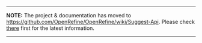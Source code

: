 
---

**NOTE:** The project & documentation has moved to https://github.com/OpenRefine/OpenRefine/wiki/Suggest-Api. Please check [there](https://github.com/OpenRefine/OpenRefine/wiki/Suggest-Api) first for the latest information.

---

